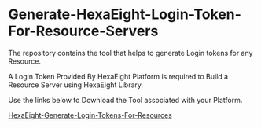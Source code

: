 # Generate-HexaEight-Login-Token-For-Resource-Servers
The repository contains the tool that helps to generate Login tokens for any Resource.

A Login Token Provided By HexaEight Platform is required to Build a Resource Server using HexaEight Library. 

Use the links below to Download the Tool associated with your Platform.

[HexaEight-Generate-Login-Tokens-For-Resources](http://www.hexaeight.com)
